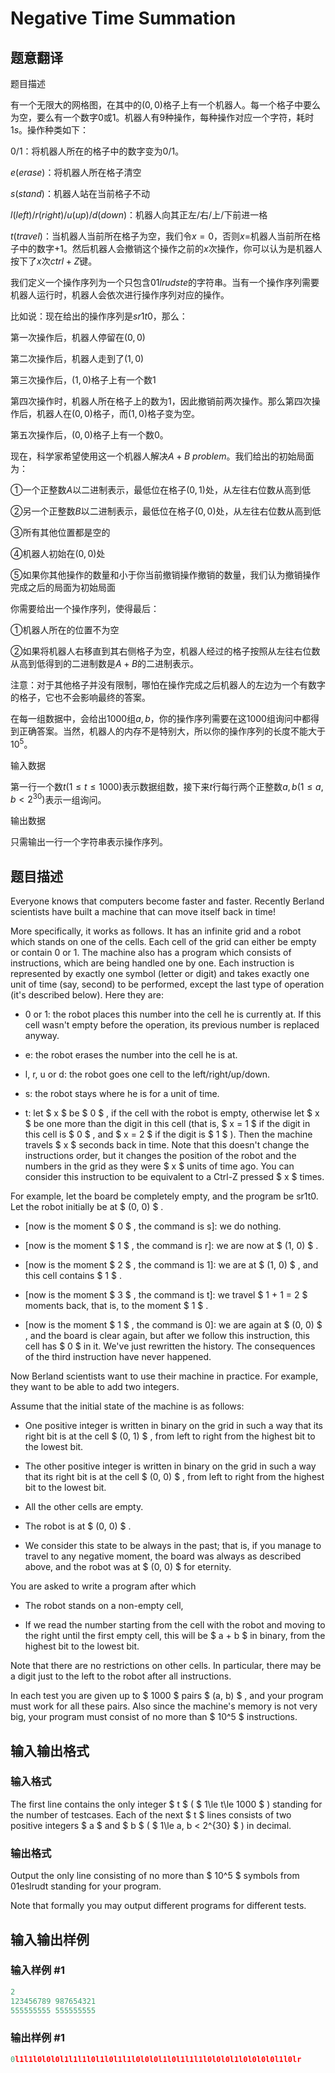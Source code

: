 # Negative Time Summation

## 题意翻译

题目描述

有一个无限大的网格图，在其中的$(0,0)$格子上有一个机器人。每一个格子中要么为空，要么有一个数字$0$或$1$。机器人有$9$种操作，每种操作对应一个字符，耗时$1s$。操作种类如下：

$0/1$：将机器人所在的格子中的数字变为$0/1$。

$e(erase)$：将机器人所在格子清空

$s(stand)$：机器人站在当前格子不动

$l(left)/r(right)/u(up)/d(down)$：机器人向其正左/右/上/下前进一格

$t(travel)$：当机器人当前所在格子为空，我们令$x=0$，否则$x=$机器人当前所在格子中的数字$+1$。然后机器人会撤销这个操作之前的$x$次操作，你可以认为是机器人按下了$x$次$ctrl+Z$键。

我们定义一个操作序列为一个只包含$01lrudste$的字符串。当有一个操作序列需要机器人运行时，机器人会依次进行操作序列对应的操作。

比如说：现在给出的操作序列是$sr1t0$，那么：

第一次操作后，机器人停留在$(0,0)$

第二次操作后，机器人走到了$(1,0)$

第三次操作后，$(1,0)$格子上有一个数$1$

第四次操作时，机器人所在格子上的数为$1$，因此撤销前两次操作。那么第四次操作后，机器人在$(0,0)$格子，而$(1,0)$格子变为空。

第五次操作后，$(0,0)$格子上有一个数$0$。

现在，科学家希望使用这一个机器人解决$A+B\ problem$。我们给出的初始局面为：

①一个正整数$A$以二进制表示，最低位在格子$(0,1)$处，从左往右位数从高到低

②另一个正整数$B$以二进制表示，最低位在格子$(0,0)$处，从左往右位数从高到低

③所有其他位置都是空的

④机器人初始在$(0,0)$处

⑤如果你其他操作的数量和小于你当前撤销操作撤销的数量，我们认为撤销操作完成之后的局面为初始局面

你需要给出一个操作序列，使得最后：

①机器人所在的位置不为空

②如果将机器人右移直到其右侧格子为空，机器人经过的格子按照从左往右位数从高到低得到的二进制数是$A+B$的二进制表示。

注意：对于其他格子并没有限制，哪怕在操作完成之后机器人的左边为一个有数字的格子，它也不会影响最终的答案。

在每一组数据中，会给出$1000$组$a,b$，你的操作序列需要在这$1000$组询问中都得到正确答案。当然，机器人的内存不是特别大，所以你的操作序列的长度不能大于$10^5$。

输入数据

第一行一个数$t(1 \leq t \leq 1000)$表示数据组数，接下来$t$行每行两个正整数$a,b(1 \leq a , b < 2^{30})$表示一组询问。

输出数据

只需输出一行一个字符串表示操作序列。

## 题目描述

Everyone knows that computers become faster and faster. Recently Berland scientists have built a machine that can move itself back in time!

More specifically, it works as follows. It has an infinite grid and a robot which stands on one of the cells. Each cell of the grid can either be empty or contain 0 or 1. The machine also has a program which consists of instructions, which are being handled one by one. Each instruction is represented by exactly one symbol (letter or digit) and takes exactly one unit of time (say, second) to be performed, except the last type of operation (it's described below). Here they are:

- 0 or 1: the robot places this number into the cell he is currently at. If this cell wasn't empty before the operation, its previous number is replaced anyway.

- e: the robot erases the number into the cell he is at.

- l, r, u or d: the robot goes one cell to the left/right/up/down.

- s: the robot stays where he is for a unit of time.

- t: let $ x $ be $ 0 $ , if the cell with the robot is empty, otherwise let $ x $ be one more than the digit in this cell (that is, $ x = 1 $ if the digit in this cell is $ 0 $ , and $ x = 2 $ if the digit is $ 1 $ ). Then the machine travels $ x $ seconds back in time. Note that this doesn't change the instructions order, but it changes the position of the robot and the numbers in the grid as they were $ x $ units of time ago. You can consider this instruction to be equivalent to a Ctrl-Z pressed $ x $ times.

For example, let the board be completely empty, and the program be sr1t0. Let the robot initially be at $ (0, 0) $ .

- \[now is the moment $ 0 $ , the command is s\]: we do nothing.

- \[now is the moment $ 1 $ , the command is r\]: we are now at $ (1, 0) $ .

- \[now is the moment $ 2 $ , the command is 1\]: we are at $ (1, 0) $ , and this cell contains $ 1 $ .

- \[now is the moment $ 3 $ , the command is t\]: we travel $ 1 + 1 = 2 $ moments back, that is, to the moment $ 1 $ .

- \[now is the moment $ 1 $ , the command is 0\]: we are again at $ (0, 0) $ , and the board is clear again, but after we follow this instruction, this cell has $ 0 $ in it. We've just rewritten the history. The consequences of the third instruction have never happened.

Now Berland scientists want to use their machine in practice. For example, they want to be able to add two integers.

Assume that the initial state of the machine is as follows:

- One positive integer is written in binary on the grid in such a way that its right bit is at the cell $ (0, 1) $ , from left to right from the highest bit to the lowest bit.

- The other positive integer is written in binary on the grid in such a way that its right bit is at the cell $ (0, 0) $ , from left to right from the highest bit to the lowest bit.

- All the other cells are empty.

- The robot is at $ (0, 0) $ .

- We consider this state to be always in the past; that is, if you manage to travel to any negative moment, the board was always as described above, and the robot was at $ (0, 0) $ for eternity.

You are asked to write a program after which

- The robot stands on a non-empty cell,

- If we read the number starting from the cell with the robot and moving to the right until the first empty cell, this will be $ a + b $ in binary, from the highest bit to the lowest bit.

Note that there are no restrictions on other cells. In particular, there may be a digit just to the left to the robot after all instructions.

In each test you are given up to $ 1000 $ pairs $ (a, b) $ , and your program must work for all these pairs. Also since the machine's memory is not very big, your program must consist of no more than $ 10^5 $ instructions.

## 输入输出格式

### 输入格式

The first line contains the only integer $ t $ ( $ 1\le t\le 1000 $ ) standing for the number of testcases. Each of the next $ t $ lines consists of two positive integers $ a $ and $ b $ ( $ 1\le a, b < 2^{30} $ ) in decimal.

### 输出格式

Output the only line consisting of no more than $ 10^5 $ symbols from 01eslrudt standing for your program.

Note that formally you may output different programs for different tests.

## 输入输出样例

### 输入样例 #1

```cpp
2
123456789 987654321
555555555 555555555

```
### 输出样例 #1

```cpp
0l1l1l0l0l0l1l1l1l0l1l0l1l1l0l0l0l1l0l1l1l1l0l0l0l1l0l0l0l0l1l0lr

```
